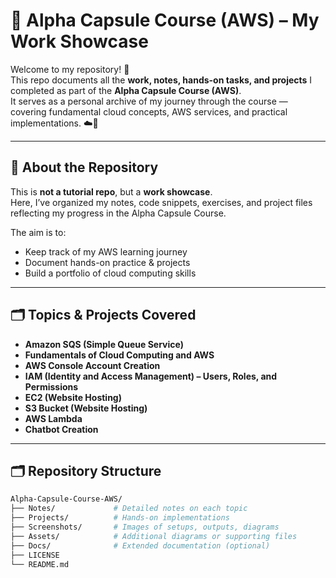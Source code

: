 # 🌟 Alpha Capsule Course (AWS) – My Work Showcase  

Welcome to my repository! 👋  
This repo documents all the **work, notes, hands-on tasks, and projects** I completed as part of the **Alpha Capsule Course (AWS)**.  
It serves as a personal archive of my journey through the course — covering fundamental cloud concepts, AWS services, and practical implementations. ☁️🚀  

---

## 📖 About the Repository  
This is **not a tutorial repo**, but a **work showcase**.  
Here, I’ve organized my notes, code snippets, exercises, and project files reflecting my progress in the Alpha Capsule Course.  

The aim is to:  
- Keep track of my AWS learning journey  
- Document hands-on practice & projects  
- Build a portfolio of cloud computing skills  

---

## 🗂️ Topics & Projects Covered  

- **Amazon SQS (Simple Queue Service)**  
- **Fundamentals of Cloud Computing and AWS**  
- **AWS Console Account Creation**  
- **IAM (Identity and Access Management) – Users, Roles, and Permissions**  
- **EC2 (Website Hosting)**  
- **S3 Bucket (Website Hosting)**  
- **AWS Lambda**  
- **Chatbot Creation**  

---

## 🗂️ Repository Structure  

```bash
Alpha-Capsule-Course-AWS/
├── Notes/             # Detailed notes on each topic
├── Projects/          # Hands-on implementations
├── Screenshots/       # Images of setups, outputs, diagrams
├── Assets/            # Additional diagrams or supporting files
├── Docs/              # Extended documentation (optional)
├── LICENSE
└── README.md
